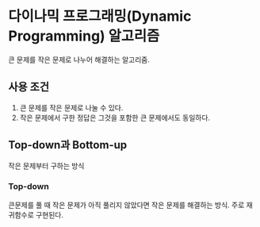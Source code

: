 # 다이나믹 프로그래밍(Dynamic Programming) 알고리즘

큰 문제를 작은 문제로 나누어 해결하는 알고리줌.

## 사용 조건
1. 큰 문제를 작은 문제로 나눌 수 있다.
2. 작은 문제에서 구한 정답은 그것을 포함한 큰 문제에서도 동일하다.

## Top-down과 Bottom-up
작은 문제부터 구하는 방식

### Top-down
큰문제를 풀 때 작은 문제가 아직 풀리지 않았다면 작은 문제를 해결하는 방식. 주로 재귀함수로 구현된다.